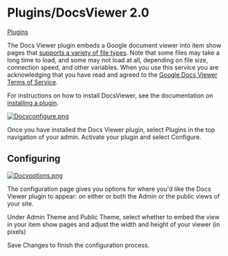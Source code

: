 

Plugins/DocsViewer 2.0
======================


[Plugins](../Plugins.1.html "Plugins")



The Docs Viewer plugin embeds a Google document viewer into item show
pages that [supports a variety of file types](http://docs.google.com/support/bin/answer.py?hl=en&answer=1189935).
Note that some files may take a long time to load, and some may not load
at all, depending on file size, connection speed, and other variables.
When you use this service you are acknowledging that you have read and
agreed to the [Google Docs Viewer Terms of Service](http://docs.google.com/viewer/TOS?hl=en).

For instructions on how to install DocsViewer, see the documentation on
[installing a plugin](../Managing_Plugins_2.0.html#Installing_a_Plugin "Managing Plugins 2.0").


[![Docvconfigure.png](https://omeka.org/c/images/6/6c/Docvconfigure.png)](https://omeka.org/codex/File:Docvconfigure.png)


Once you have installed the Docs Viewer plugin, select Plugins in the
top navigation of your admin. Activate your plugin and select Configure.

Configuring
---------------------------------------------------------------


[![Docvoptions.png](https://omeka.org/c/images/1/1e/Docvoptions.png)](https://omeka.org/codex/File:Docvoptions.png)


The configuration page gives you options for where you'd like the Docs
Viewer plugin to appear: on either or both the Admin or the public views
of your site.

Under Admin Theme and Public Theme, select whether to embed the view in
your item show pages and adjust the width and height of your viewer (in
pixels)


 Save Changes to finish the configuration process.

